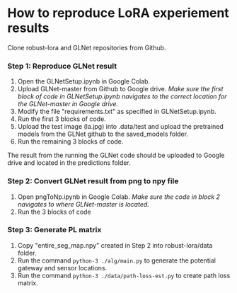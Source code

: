 # How to reproduce LoRA experiement results 

Clone robust-lora and GLNet repositories from Github.

### Step 1: Reproduce GLNet result 

1. Open the GLNetSetup.ipynb in Google Colab.
2. Upload GLNet-master from Github to Google drive. *Make sure the first block of code in GLNetSetup.ipynb navigates to the correct location for the GLNet-master in Google drive.*
3. Modify the file "requirements.txt" as specified in GLNetSetup.ipynb.
4. Run the first 3 blocks of code.
5. Upload the test image (la.jpg) into .data/test and upload the pretrained models from the GLNet github to the saved_models folder. 
6. Run the remaining 3 blocks of code.

The result from the running the GLNet code should be uploaded to Google drive and located in the predictions folder. 

### Step 2: Convert GLNet result from png to npy file 

1. Open pngToNp.ipynb in Google Colab. *Make sure the code in block 2 navigates to where GLNet-master is located.*
2. Run the 3 blocks of code

### Step 3: Generate PL matrix 

1. Copy "entire_seg_map.npy" created in Step 2 into robust-lora/data folder. 
2. Run the command `python-3 ./alg/main.py` to generate the potential gateway and sensor locations.
3. Run the command `python-3 ./data/path-loss-est.py` to create path loss matrix. 





